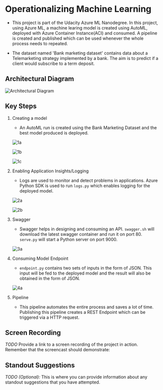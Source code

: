 # Operationalizing Machine Learning

* This project is part of the Udacity Azure ML Nanodegree. In this project, using Azure ML, a machine learing model is created using AutoML, deployed with Azure Container Instance(ACI) and consumed. A pipeline is created and published which can be used whenever the whole process needs to repeated.

* The dataset named 'Bank marketing dataset' contains data about a Telemarketing strategy implemented by a bank. The aim is to predict if a client would subscribe to a term deposit.

## Architectural Diagram

![Architectural Diagram](./Images/Archirectural%20Diagram.jpg)

## Key Steps
1. Creating a model
    * An AutoML run is created using the Bank Marketing Dataset and the best model produced is deployed.
    
    ![1a](./Images/1a.jpg)
    
    ![1b](./Images/1b.jpg)
    
    ![1c](./Images/1c.jpg)
 
2. Enabling Application Insights/Logging
    * Logs are used to monitor and detect problems in applications. Azure Python SDK is used to run ```logs.py``` which enables logging for the deployed model.
    
    ![2a](./Images/2a.jpg)
    
    ![2b](./Images/2b.jpg)
    
3. Swagger
    * Swagger helps in designing and consuming an API. ```swagger.sh``` will download the latest swagger container and run it on port 80. ```serve.py```  will start a Python server on port 9000.
    
    ![3a](./Images/3a.jpg)
    
4. Consuming Model Endpoint
    * ```endpoint.py``` contains two sets of inputs in the form of JSON. This input will be fed to the deployed model and the result will also be obtained in the form of JSON.
    
    ![4a](./Images/4a.jpg)
    
5. Pipeline
    * This pipeline automates the entire process and saves a lot of time. Publishing this pipeline creates a REST Endpoint which can be triggered via a HTTP request.

## Screen Recording
*TODO* Provide a link to a screen recording of the project in action. Remember that the screencast should demonstrate:

## Standout Suggestions
*TODO (Optional):* This is where you can provide information about any standout suggestions that you have attempted.
